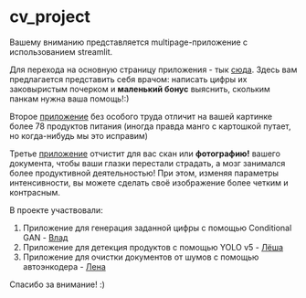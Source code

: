 # cv_project

Вашему вниманию представляется multipage-приложение с использованием streamlit.

Для перехода на основную страницу приложения - тык [сюда](https://ivaelen-cv-project-food-detection-s04dgb.streamlit.app/Conditional_GAN). Здесь вам предлагается представить себя врачом: написать цифры их заковыристым почерком и **маленький бонус** выяснить, скольким панкам нужна ваша помощь!:)

Второе [приложение](https://ivaelen-cv-project-food-detection-s04dgb.streamlit.app/) без особого труда отличит на вашей картинке более 78 продуктов питания (иногда правда манго с картошкой путает, но когда-нибудь мы это исправим)

Третье [приложение](https://ivaelen-cv-project-food-detection-s04dgb.streamlit.app/Noise_cleaner) отчистит для вас скан или **фотографию!** вашего документа, чтобы ваши глазки перестали страдать, а мозг занимался более продуктивной деятельностью! При этом, изменяя параметры интенсивности, вы можете сделать своё изображение более четким и контрасным. 

В проекте участвовали: 
1) Приложение для генерация заданной цифры с помощью Conditional GAN - [Влад](https://github.com/zologinvlad)
2) Приложение для детекция продуктов с помощью YOLO v5 - [Лёша](https://github.com/AlexeyPratsevityi)
3) Приложение для очистки документов от шумов с помощью автоэнкодера - [Лена](https://github.com/IvaElen)

Спасибо за внимание! :)
